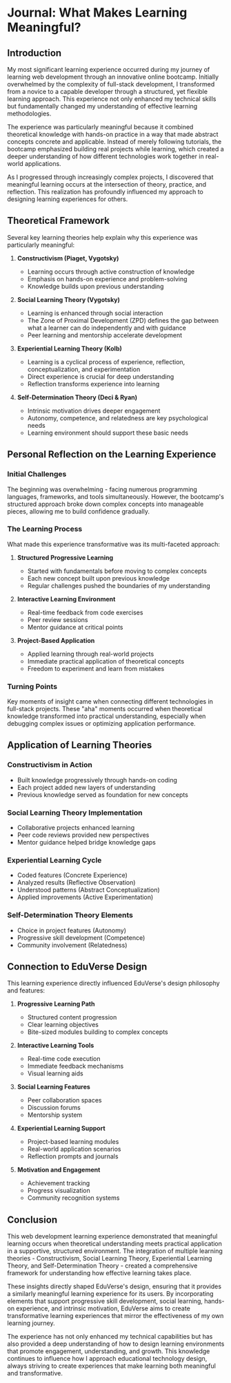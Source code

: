 # Journal: What Makes Learning Meaningful?

## Introduction
My most significant learning experience occurred during my journey of learning web development through an innovative online bootcamp. Initially overwhelmed by the complexity of full-stack development, I transformed from a novice to a capable developer through a structured, yet flexible learning approach. This experience not only enhanced my technical skills but fundamentally changed my understanding of effective learning methodologies.

The experience was particularly meaningful because it combined theoretical knowledge with hands-on practice in a way that made abstract concepts concrete and applicable. Instead of merely following tutorials, the bootcamp emphasized building real projects while learning, which created a deeper understanding of how different technologies work together in real-world applications.

As I progressed through increasingly complex projects, I discovered that meaningful learning occurs at the intersection of theory, practice, and reflection. This realization has profoundly influenced my approach to designing learning experiences for others.

## Theoretical Framework
Several key learning theories help explain why this experience was particularly meaningful:

1. **Constructivism (Piaget, Vygotsky)**
   - Learning occurs through active construction of knowledge
   - Emphasis on hands-on experience and problem-solving
   - Knowledge builds upon previous understanding

2. **Social Learning Theory (Vygotsky)**
   - Learning is enhanced through social interaction
   - The Zone of Proximal Development (ZPD) defines the gap between what a learner can do independently and with guidance
   - Peer learning and mentorship accelerate development

3. **Experiential Learning Theory (Kolb)**
   - Learning is a cyclical process of experience, reflection, conceptualization, and experimentation
   - Direct experience is crucial for deep understanding
   - Reflection transforms experience into learning

4. **Self-Determination Theory (Deci & Ryan)**
   - Intrinsic motivation drives deeper engagement
   - Autonomy, competence, and relatedness are key psychological needs
   - Learning environment should support these basic needs

## Personal Reflection on the Learning Experience

### Initial Challenges
The beginning was overwhelming - facing numerous programming languages, frameworks, and tools simultaneously. However, the bootcamp's structured approach broke down complex concepts into manageable pieces, allowing me to build confidence gradually.

### The Learning Process
What made this experience transformative was its multi-faceted approach:

1. **Structured Progressive Learning**
   - Started with fundamentals before moving to complex concepts
   - Each new concept built upon previous knowledge
   - Regular challenges pushed the boundaries of my understanding

2. **Interactive Learning Environment**
   - Real-time feedback from code exercises
   - Peer review sessions
   - Mentor guidance at critical points

3. **Project-Based Application**
   - Applied learning through real-world projects
   - Immediate practical application of theoretical concepts
   - Freedom to experiment and learn from mistakes

### Turning Points
Key moments of insight came when connecting different technologies in full-stack projects. These "aha" moments occurred when theoretical knowledge transformed into practical understanding, especially when debugging complex issues or optimizing application performance.

## Application of Learning Theories

### Constructivism in Action
- Built knowledge progressively through hands-on coding
- Each project added new layers of understanding
- Previous knowledge served as foundation for new concepts

### Social Learning Theory Implementation
- Collaborative projects enhanced learning
- Peer code reviews provided new perspectives
- Mentor guidance helped bridge knowledge gaps

### Experiential Learning Cycle
- Coded features (Concrete Experience)
- Analyzed results (Reflective Observation)
- Understood patterns (Abstract Conceptualization)
- Applied improvements (Active Experimentation)

### Self-Determination Theory Elements
- Choice in project features (Autonomy)
- Progressive skill development (Competence)
- Community involvement (Relatedness)

## Connection to EduVerse Design

This learning experience directly influenced EduVerse's design philosophy and features:

1. **Progressive Learning Path**
   - Structured content progression
   - Clear learning objectives
   - Bite-sized modules building to complex concepts

2. **Interactive Learning Tools**
   - Real-time code execution
   - Immediate feedback mechanisms
   - Visual learning aids

3. **Social Learning Features**
   - Peer collaboration spaces
   - Discussion forums
   - Mentorship system

4. **Experiential Learning Support**
   - Project-based learning modules
   - Real-world application scenarios
   - Reflection prompts and journals

5. **Motivation and Engagement**
   - Achievement tracking
   - Progress visualization
   - Community recognition systems

## Conclusion

This web development learning experience demonstrated that meaningful learning occurs when theoretical understanding meets practical application in a supportive, structured environment. The integration of multiple learning theories - Constructivism, Social Learning Theory, Experiential Learning Theory, and Self-Determination Theory - created a comprehensive framework for understanding how effective learning takes place.

These insights directly shaped EduVerse's design, ensuring that it provides a similarly meaningful learning experience for its users. By incorporating elements that support progressive skill development, social learning, hands-on experience, and intrinsic motivation, EduVerse aims to create transformative learning experiences that mirror the effectiveness of my own learning journey.

The experience has not only enhanced my technical capabilities but has also provided a deep understanding of how to design learning environments that promote engagement, understanding, and growth. This knowledge continues to influence how I approach educational technology design, always striving to create experiences that make learning both meaningful and transformative. 